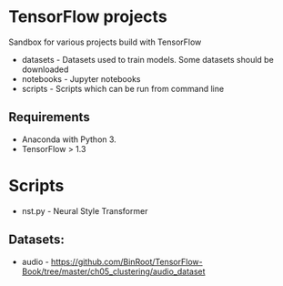 # TensorFlow projects 

Sandbox for various projects build with TensorFlow

  * datasets - Datasets used to train models. Some datasets should be downloaded
  * notebooks - Jupyter notebooks
  * scripts - Scripts which can be run from command line


## Requirements

 * Anaconda with Python 3.
 * TensorFlow > 1.3


# Scripts

 * nst.py - Neural Style Transformer 


## Datasets:

  * audio - https://github.com/BinRoot/TensorFlow-Book/tree/master/ch05_clustering/audio_dataset